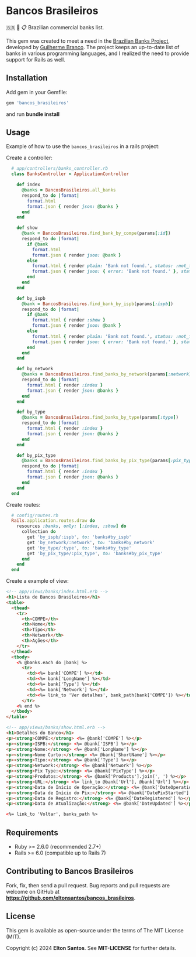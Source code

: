 # Bancos Brasileiros

🇧🇷 🏦 📋 Brazilian commercial banks list.

This gem was created to meet a need in the [Brazilian Banks Project](https://guibranco.github.io/BancosBrasileiros/), developed by [Guilherme Branco](https://github.com/guibranco). The project keeps an up-to-date list of banks in various programming languages, and I realized the need to provide support for Rails as well.

## Installation

Add gem in your Gemfile:

```ruby
gem 'bancos_brasileiros'
```
and run **bundle install**

## Usage

Example of how to use the `bancos_brasileiros` in a rails project:

Create a controller:

```ruby
  # app/controllers/banks_controller.rb
  class BanksController < ApplicationController

    def index
      @banks = BancosBrasileiros.all_banks
      respond_to do |format|
        format.html
        format.json { render json: @banks }
      end
    end

    def show
      @bank = BancosBrasileiros.find_bank_by_compe(params[:id])
      respond_to do |format|
        if @bank
          format.html
          format.json { render json: @bank }
        else
          format.html { render plain: 'Bank not found.', status: :not_found }
          format.json { render json: { error: 'Bank not found.' }, status: :not_found }
        end
      end
    end

    def by_ispb
      @bank = BancosBrasileiros.find_bank_by_ispb(params[:ispb])
      respond_to do |format|
        if @bank
          format.html { render :show }
          format.json { render json: @bank }
        else
          format.html { render plain: 'Bank not found.', status: :not_found }
          format.json { render json: { error: 'Bank not found.' }, status: :not_found }
        end
      end
    end

    def by_network
      @banks = BancosBrasileiros.find_banks_by_network(params[:network])
      respond_to do |format|
        format.html { render :index }
        format.json { render json: @banks }
      end
    end

    def by_type
      @banks = BancosBrasileiros.find_banks_by_type(params[:type])
      respond_to do |format|
        format.html { render :index }
        format.json { render json: @banks }
      end
    end

    def by_pix_type
      @banks = BancosBrasileiros.find_banks_by_pix_type(params[:pix_type])
      respond_to do |format|
        format.html { render :index }
        format.json { render json: @banks }
      end
    end
  end
```
Create routes:

```ruby
  # config/routes.rb
  Rails.application.routes.draw do
    resources :banks, only: [:index, :show] do
      collection do
        get 'by_ispb/:ispb', to: 'banks#by_ispb'
        get 'by_network/:network', to: 'banks#by_network'
        get 'by_type/:type', to: 'banks#by_type'
        get 'by_pix_type/:pix_type', to: 'banks#by_pix_type'
      end
    end
  end
```
Create a example of view:

```html
<!-- app/views/banks/index.html.erb -->
<h1>Lista de Bancos Brasileiros</h1>
<table>
  <thead>
    <tr>
      <th>COMPE</th>
      <th>Nome</th>
      <th>Tipo</th>
      <th>Network</th>
      <th>Ações</th>
    </tr>
  </thead>
  <tbody>
    <% @banks.each do |bank| %>
      <tr>
        <td><%= bank['COMPE'] %></td>
        <td><%= bank['LongName'] %></td>
        <td><%= bank['Type'] %></td>
        <td><%= bank['Network'] %></td>
        <td><%= link_to 'Ver detalhes', bank_path(bank['COMPE']) %></td>
      </tr>
    <% end %>
  </tbody>
</table>

<!-- app/views/banks/show.html.erb -->
<h1>Detalhes do Banco</h1>
<p><strong>COMPE:</strong> <%= @bank['COMPE'] %></p>
<p><strong>ISPB:</strong> <%= @bank['ISPB'] %></p>
<p><strong>Nome:</strong> <%= @bank['LongName'] %></p>
<p><strong>Nome Curto:</strong> <%= @bank['ShortName'] %></p>
<p><strong>Tipo:</strong> <%= @bank['Type'] %></p>
<p><strong>Network:</strong> <%= @bank['Network'] %></p>
<p><strong>Pix Type:</strong> <%= @bank['PixType'] %></p>
<p><strong>Produtos:</strong> <%= @bank['Products'].join(', ') %></p>
<p><strong>URL:</strong> <%= link_to @bank['Url'], @bank['Url'] %></p>
<p><strong>Data de Início de Operação:</strong> <%= @bank['DateOperationStarted'] %></p>
<p><strong>Data de Início do Pix:</strong> <%= @bank['DatePixStarted'] %></p>
<p><strong>Data de Registro:</strong> <%= @bank['DateRegistered'] %></p>
<p><strong>Data de Atualização:</strong> <%= @bank['DateUpdated'] %></p>

<%= link_to 'Voltar', banks_path %>
```

## Requirements

- Ruby >= 2.6.0 (recommended 2.7+)  
- Rails >= 6.0 (compatible up to Rails 7)

## Contributing to Bancos Brasileiros

Fork, fix, then send a pull request. Bug reports and pull requests are welcome on GitHub at **https://github.com/eltonsantos/bancos_brasileiros**.

## License

This gem is available as open-source under the terms of The MIT License (MIT).

Copyright (c) 2024 **Elton Santos**. See **MIT-LICENSE** for further details.
